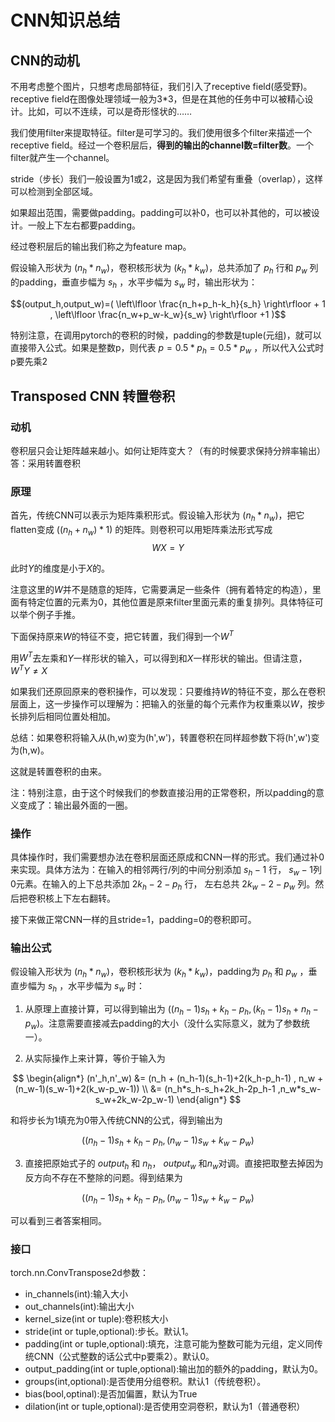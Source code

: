 # CNN知识总结

## CNN的动机

不用考虑整个图片，只想考虑局部特征，我们引入了receptive field(感受野)。receptive field在图像处理领域一般为3*3，但是在其他的任务中可以被精心设计。比如，可以不连续，可以是奇形怪状的……

我们使用filter来提取特征。filter是可学习的。我们使用很多个filter来描述一个receptive field。经过一个卷积层后，**得到的输出的channel数=filter数**。一个filter就产生一个channel。

stride（步长）我们一般设置为1或2，这是因为我们希望有重叠（overlap），这样可以检测到全部区域。

如果超出范围，需要做padding。padding可以补0，也可以补其他的，可以被设计。一般上下左右都要padding。

经过卷积层后的输出我们称之为feature map。

假设输入形状为 $(n_h * n_w)$，卷积核形状为 $(k_h * k_w)$，总共添加了 $p_h$ 行和 $p_w$ 列的padding，垂直步幅为 $s_h$ ，水平步幅为 $s_w$ 时，输出形状为：

$$(output_h,output_w)=( \left\lfloor \frac{n_h+p_h-k_h}{s_h} \right\rfloor + 1 , \left\lfloor \frac{n_w+p_w-k_w}{s_w} \right\rfloor +1 )$$

特别注意，在调用pytorch的卷积的时候，padding的参数是tuple(元组)，就可以直接带入公式。如果是整数p，则代表 $p=0.5*p_h=0.5*p_w$ ，所以代入公式时p要先乘2

## Transposed CNN 转置卷积

### 动机
卷积层只会让矩阵越来越小。如何让矩阵变大？（有的时候要求保持分辨率输出）答：采用转置卷积

### 原理
首先，传统CNN可以表示为矩阵乘积形式。假设输入形状为 $(n_h * n_w)$，把它flatten变成 $((n_h+n_w) * 1)$ 的矩阵。则卷积可以用矩阵乘法形式写成 $$ WX=Y $$

此时$Y$的维度是小于$X$的。

注意这里的$W$并不是随意的矩阵，它需要满足一些条件（拥有着特定的构造），里面有特定位置的元素为0，其他位置是原来filter里面元素的重复排列。具体特征可以举个例子手推。

下面保持原来$W$的特征不变，把它转置，我们得到一个$W^T$

用$W^T$去左乘和$Y$一样形状的输入，可以得到和$X$一样形状的输出。但请注意，$W^TY \neq X$

如果我们还原回原来的卷积操作，可以发现：只要维持$W$的特征不变，那么在卷积层面上，这一步操作可以理解为：把输入的张量的每个元素作为权重乘以$W$，按步长排列后相同位置处相加。

总结：如果卷积将输入从(h,w)变为(h',w')，转置卷积在同样超参数下将(h',w')变为(h,w)。

这就是转置卷积的由来。

注：特别注意，由于这个时候我们的参数直接沿用的正常卷积，所以padding的意义变成了：输出最外面的一圈。

### 操作
具体操作时，我们需要想办法在卷积层面还原成和CNN一样的形式。我们通过补0来实现。具体方法为：在输入的相邻两行/列的中间分别添加 $s_h-1$ 行， $s_w-1$列0元素。在输入的上下总共添加 $2k_h-2-p_h$ 行， 左右总共 $2k_w-2-p_w$ 列。然后把卷积核上下左右翻转。

接下来做正常CNN一样的且stride=1，padding=0的卷积即可。


### 输出公式
假设输入形状为 $(n_h * n_w)$，卷积核形状为 $(k_h * k_w)$，padding为 $p_h$ 和 $p_w$ ，垂直步幅为 $s_h$ ，水平步幅为 $s_w$ 时：

1. 从原理上直接计算，可以得到输出为 $((n_h-1)s_h+k_h-p_h , (k_h-1)s_h+n_h-p_w)$。注意需要直接减去padding的大小（没什么实际意义，就为了参数统一）。

2. 从实际操作上来计算，等价于输入为 

$$
\begin{align*}
(n'_h,n'_w) &= (n_h + (n_h-1)(s_h-1)+2(k_h-p_h-1) , n_w + (n_w-1)(s_w-1)+2(k_w-p_w-1)) \\
&= (n_h*s_h-s_h+2k_h-2p_h-1 ,n_w*s_w-s_w+2k_w-2p_w-1) 
\end{align*}
$$ 

和将步长为1填充为0带入传统CNN的公式，得到输出为

$$ ((n_h-1)s_h+k_h-p_h,(n_w-1)s_w+k_w-p_w) $$

3. 直接把原始式子的 $output_h$ 和 $n_h$， $output_w$ 和$n_w$对调。直接把取整去掉因为反方向不存在不整除的问题。得到结果为

$$ ((n_h-1)s_h+k_h-p_h,(n_w-1)s_w+k_w-p_w) $$


可以看到三者答案相同。

### 接口
torch.nn.ConvTranspose2d参数：

- in_channels(int):输入大小
- out_channels(int):输出大小
- kernel_size(int or tuple):卷积核大小
- stride(int or tuple,optional):步长。默认1。
- padding(int or tuple,optional):填充，注意可能为整数可能为元组，定义同传统CNN（公式整数的话公式中p要乘2）。默认0。
- output_padding(int or tuple,optional):输出加的额外的padding，默认为0。
- groups(int,optional):是否使用分组卷积。默认1（传统卷积）。
- bias(bool,optinal):是否加偏置，默认为True
- dilation(int or tuple,optional):是否使用空洞卷积，默认为1（普通卷积）
